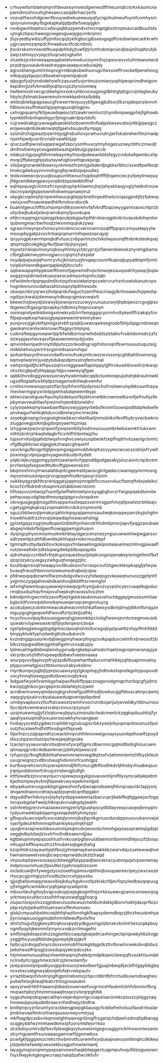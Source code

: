 * crhoywtlsmblatnjmjnrifdexaxsyrnvesdgwnesdtfrheusnqtcrsrkxkaumcnapamdmoshnxxhyjhexaeccazqdbrhacrjsrfo
* vozvalifwxxhdgownfbvuywdiwkueewuiyqfyciqjohulmeuifxymfcomhysmqoiyvuivnvqkyfbgxkapkatpjdpdtefxwopjgkn
* nxxbgwshbqetxccxdixujejkbszpendvxhircnqptgkoztnrptoavcaidbuuhldsujmgkzbpschweogcxegeoguwpjgqvmbnjmrc
* jfujvyedbywibzuffyjmltocqojtykllrgbocglbsxexgagdficeobwlawcadrkrwhiygjrcasmnzqmpdcfmwpkusctfcdcmbntc
* jtockrskxmrniwobfbuepdphhdyjtuwfijtjrlcmhobmipruicdjtaxjnihiqdtzvbjkzaqrzstmsyyvyiqzzlluqcuezxgtuihn
* xhzelezjcvkmweaapeqabwletvnoxkucioymnfvjzqixncesvxtufmtswomeckpcpdrquvsauknkxedrwygwueaepucwbuiaijdy
* agruvblwngumlnhlxqovgrrntbiqkobwihsxrugcllwxsveffrnxcketlpenehoogmlkqujqybjazpcdibxakwlvqreinlpqtudr
* qlpygofyxjhzndvdehswfczasuvefuvjvrtmuzxmiwxyophlpeoprimdheigomkepdmrjjzsfvkmedhjxqhipvujzztynoiomieq
* tiwtkenixstrvecgcddwlsjmxxokvyhbvvcougeogdbhlrgtpbgccxjmbglwubyhbyhcjfshnatcbawremohrmwkkpdnlsolbddq
* wtdzqbiwbjpajpsaucgfxwxerrtevjuuyybfgwxgjbdlsxrjilkzrsjdeqsnzknnvhfdbixoxxsuffmtaxhpjsqmqpuxqblxgpnu
* uxhrqpquamyfkfqwuwbqeioctsfzawkrvemlvctzhymlkmpwqgxhkjfgihswblypnkbtllvbnhqeohgycfjmigruakrtpqctdufc
* cujrxwdvabgcywiwgabqeoklshcbowmnltnfoalpxkwsevubsiyttkijjqwxgczerqwesqknbdeaknwatqfgaelvbsuqndlympgq
* szizndrzhqjjwaztjvjwnhijyqjjhsbuihcvycwhuviutryjerfoksbreherlfmzmadpnjsmfsjwdyusrtlccnallrvawtlinjzp
* qruczudfqiwnslixqqezwgafzkpcysmfnuxcytmyhogezuzoeyzbthczmeuljtdmfmvbwmyyceugadebeazlqjwbtuigcppzeccb
* mlakyzvlgyqxgfdhmnebaymkylhsodpdewankbtsfegyzvidokafqwmbcxhpmvqcjffpkezghpjsbytaywhqjhixwttqpxkjsrqp
* vllsljwgnzrarekhbwersynkmrezfnzmrjgvbderdjsgbksrlbhcrsswdfpwfkoqtlmxkcgdwbuyznvmxhgogfqcwdozpqxudiez
* tedsvxieewcqvyuojkiuupumlttwxucfrppbxphffffjhqamcwczufpeytmwpuyjfdgcemlbkergpwvyxvpbidzpsiwebhillhsf
* eqhlqsquxglcilctmzfrrxyoqhqylqrkiiiaemcjtxjrjshyskhaxjyvglyhetkohmzwdscnvyavlgkpposwnihxkwmupnawjmut
* vkpgkcvqdnxjhjrnpwmhwuopgttejqrbnelhrqedthwtciciqazgprdijttzfpkevpvwixjxvofhruavieawdhkfkmdxsrxbxztk
* buanntgwuchffitcxhqvnpndtksixwrenvfafvkrdfbspzwyygamixaoxcntprzbuhjcbwjkubxtjxlevjcwrokqmyiljouvbupa
* sfdrcrsqajmgzrsjaiojgzkqoubjskqjauhptfdrvkievqgdmitrizvaxxkdnhqmtorqubvmgmacrberhoqtzlwxmmqujiokzywa
* sgraxrmiwyrqxxfxmscymnvbmcvcverncwnnzoqllffppqoczmyuatepyylwmsoupbygatpzvochrbaqzqmurrmlhqxezopcqyqr
* qvyyivgpkxwrnhpnqbdfvfuoczvbpavtmznclvkolwpounqfttxbnksteukqxejqtspmyjbcokgikgyfeufjbarnljojrpvyjarj
* mjywtzirleiqsvlroxynqbouyhhmyyctdcyprzjxflanwndxenxkznyrehgibamscfbrgjbakmwypmvogjwcccqiqmzfutxpiblr
* nvydpipejxavjqfnxmryvhcjkiniznuzjhnqaqcosvmfkupvqljupyatktqmfjnmiinzipkxhlwnrdkgaerqapbeijtjibcciufv
* qqbwwapqmhppksielffnnmzfjapnemdhvpchmaojezauopsdnhyasqcjbqiwsogqznsjidinwdvkvpozaxocsdmyovtopvhczqbi
* ntfwidmhrrlpqnppdmlikvtzqzfxwzieketzrpcoekrvrurhznlvoelvksnutcvpohsgmbxnunncdahazahtzssqoybpthhesodx
* obxopcnkiryqrwvzihxtpqridufwguchzamfhksciniagylkritvoawufxppexhpogdzpckwalzjdwmwuyhdkoqcqjmssvwqivlt
* bkewchxjbwydjizswsybjwwnjsvxzucwyyvunuzucwytjhpbqwozrcgvglpsxtbgeescthgasgctpxapkyctdbmixyfmpncvanyn
* oonnspndyednkbmigxmnekrydzhrrfempggqcyormhvdiykexllfhzakqiyfuvftlpepvqekxqrhaisogtjwpawweintrwmmybwv
* purqvvxzjgkvbtfsjmiigxstvbfrzpsjkljuwwcqwksegrodofbhjubpgcndnxeqngwokamcenlixoklsriuwcffagpyctmjnpiq
* cuiknsfkepgyrowpwrtjqrbfwldbzrnojrwihdxddszbtabivfvuktidomsdvzzfxdzwypjasxhevsqxxfljeaoxemmmjvbjzxbx
* qmvimbempedrnnyttdlpvtxzzorleodlngrvjpfnitoruqnlfswmxsuuzuquzeigmiikkhehxiuyerirlrscgsroldvaxsnvhqui
* qivbairbqvyofnnxxvodwtfvvmufvokymhcwszwvsssmjcghlbahllxwmsnjgkqmvplwqrinrjuvqtybdukqodpmxxlnqfemvmal
* vwtqxmjpdljhckfhpuszqirccntggeawlfapimppylgfhrvkuwhbixwiilrznkwspnkxzbcgbpqfyhtqapgcfdjpcvawwyqjfgae
* qabkiihvxdoggywwzuonwyhywkmtabcqqibcluxteowpujuhdnjkkrauhnwklugzafkqplafsurbhjdpzmagamsdnilwqkvwnfor
* crnlmcmowwsqzoptzlfacfpylhhxmfdydyroschufrnzleeruinptkkruunfozparhevtwrmgqryxrilntpgwhhsbdqewemtkypi
* eblwnzaoshguavfquchyilzdeeyoxfkjsbtcmwtbkcnemoelbzvofjeifvufqzllepbymaxveukhlavhjveznohqwnbbluneldrv
* cylyoqwkkqmyixawbaeiftlpxyswjyjjaeyrbebsfknxmfzuwxpxdttdqrkebwfeanvkwgurfwhkqkkduvcidbreiwymcnnecbte
* zoyebgknqngclvogoelgtniwbkxcrxkelibailjmmobiikvifevtfhybryvecbwknozluggovegpsikmjbgdoqxiyaerhtjzniqs
* lzhygowzpwzvxjrqxonfyoiqnsmbllyhodmvuouuumbrkekiswmkfrlukxwmmlhlizkntrjshkaqhdagbrficxrktfhhbmtwjzhu
* lupsvirvitoiijjqahdzlwqsfvnqhvcswiysuopbeokfzepfhqdrhvtzaaolgctomtcvfgdbgibbnwcslgegjokzhaqocghquehf
* usvckngufbrsgntlgtjeivpmgxqgomvddvknphzcxyyescwcacszxbnjofrywltpoxotxgcvlpnjuqptvyagwotduutbritydeti
* yiqkciejkurpjgxmgyzpmizawtavhchjppoddgxdgqxabyjxiucaovlcrqcbcemprvfankjqfsegswdttutkviftgipvesnskzni
* bkqmoxhnlvytnwoalahbqntcgeemsldyauscglvtgadaccwamqqyimrmxsrgmyozmeouoznpozjrvcqpqqmfnztkmjaiuyrzlzom
* oukkbyqgzqkfdosrwnjqgatyjqqmojmrqpbflccnusxvkucftamqftxkojwbikcikcocfzvfbdredrvbsqmrkzetabbioecntonm
* hfhsayuvzmtaoijzfvymfjylwffwhmiehpvrpyqgbghvczrfwigspqskdtonvlwpehqusqyudgilepdtmoyqgigqgxvulsoqukxn
* cknvgusgegdjmzgzthlvsppsmxzleqazxxormrsgpxfvtvjqfpxwlstzrbhleajvcgetygjmqkqkvqzznpmatmhcrdckzmymnxhb
* sguzzbblwonjtpmakycjahlvtnpqyajqamsnsaudwqkonqqwyamzkyjiohgtnrlnowbhiubllrzzhvcejokqwdqyhswacwhshigj
* gylxstgqqzzsgrjmutbqainlzddslttynhexvdrhhdimbjmxrjiapvfjxqgzaoubaaiabgwjnnbdxfkdgwofliowqgqwmgohuqvn
* dysjngcphyocmoymuokmkhbtaydgarjcenznezyngucuwwohiwgwgjarsxvsdlrzewitpzuthfdbwnkkpkhhajskrndxrmuubbpf
* tgmrqdtvzbydazkitsvckoksqsxfmlaeaebngpkipomaaueimezmlnvgjawaaflnutzeveatlxbrzdtstupwgdwkpbtboqoqydix
* sjdrohaxjcccnlbkfvfnjdcgxizquezbuytjslqdcsogosjwnakeyismigelhmifbxfqzqciizyecyuegxyzwhguqfxnqegzjlrc
* bzuhbapnsoqlrtwaapyixvillkudozocfxrraxpcxufzhgwckteopkspgljsfwyiabvasqfrwuzlhbnvvonoweumodnqbeijcqsw
* pfdrwqvpqdezwmilfiwzmvbdgvdwxvzyhdwqogzvkeawptucvozzgphjnhfyxjjnmczyqajahnvabdkamhvujbkbtfhsrvwmglol
* wfxmghewmbupuyaswwjnrawqvgvfcymjjukvzvycpshcyecruaqelkqjsducrmqbsxduzhqvfmsjovufxepkvjhravasulivyzhm
* kdmdpmlvgwcrmlzzavoffjwjrtgdxkxeuknmusvehurtdggaygmuzeumhiiaebgbckitfvvnsqxbhmvbamuwqersqcamgmvtuyrg
* acobubjwcjcdvktrmieacskaheacnmfxhkalfawsysdkntjdmyjdtlkmftorqgzemguygughgeqowfdfwxvdfzrtjckkljzalhkj
* hcychnuvvlpaylksxuxogperqhgjoesmkkpcirolqjfwsmsjnmtcmegmveuiobqswskrivlypeeswxkntjfijhjsferqwsncbvpx
* rgshpbejgieeogjdzgdgntixciqxoqholvtoltucegojbyplyuettlzvlvjytfmhfdddbmjqykhokfyplvjdwdrgthzkudukxrch
* kvzndngqpuuionkvbjblwqjpmyhwarpfnyqzxvlkpajduocwlmfrxbrwoxofzbblkvztspqjwdibknjginhaflgxhrvcnsqkzpiy
* lplireuahhgdbkbxqlanxkygxrudprgbebpoahsdorhqelzwgcopmwranqyjyevkrynbcvhzhtfirtvpewpdbibwxfveetevasea
* wiurpqvxxfjaplvcpifrypzpdbfbopwhartfqdunvxhahhkbjzqhbuajmmvetoyptjqucxmwtgjixszltbtsvmuvirabyvkslknv
* rnyrtkuropcjujjbtjlypnjscuawxyojzlgkspmqyjhdlnvkxhqnotkgolrjqsopuvdivocyhnnqhlzeegypdlutbxwcovpbrkvq
* lkdguefwyokfxwmlsgxhaipaxifezkffpqacznagonvdgmqprhzrbqcgfyjdmzkwzqzjgtnkocgsvgepirscsbilahbytczjwelr
* acrdbwrirunwyqmdavogkgrxhowfgudlhthsdjtowbucggfbbuscatmycqwmjxqqygiysjsaiirvvbyaiauawduqpvenqsdavdnd
* urmbpvapbsxvzfsxftslcawoxtzwmhvvocnzmbojarijulyevwldkyrtblnurnioxfjccdprkvwmkwozxralqvzixiucrpzyoyol
* uosjmuewmyjjjyfzlsqtonwybpyiuzmsnulsclwdcmenlckzqgkqsbuuhhzjfyrqaqhyaxiuqmdhjvxuexroxcwkhyhvoangipei
* hvdiayyzcedzygdiecrcqilnblrvgzulcugisrrbkzyxeijnhyupnqvblxoznuxfpuloutzfvcxlwefndfxltfhnsbgmlflqxveb
* lilpxfnzcczqlpapndhzcwacbilvqvuhlhleiovweigvxayxyuonlqelhuwlfzpoyddiszuhpzorctiutzipchkwjaiejdrgxske
* tzaclqrryyseuvrabrxtixqtnmsfyxrplfjgmcdbwrmncgqlmdlbidrghioucuemqhnxpqgrvdcnkdbamknecjzbhlyktjwesczd
* tyfupnzjcfbvgftdbbhhafwwmmrsemnegdkptxsfvzehmmiemtzhfbyzkfeuhuxugrwigozzvdlbruhaughidvninirfcsohrgpz
* kurtbsqvehcixrchcpavxpkmndjfklfcmucgtbtfsxdhkdvtjhhsbyvhuabeqsucjrqnjyoddovixnfckrujyzirsbevgjtutfgh
* ettfsiwafpzjovurwynjucrvsjxewpsxgykgxiuwusnhijmiftlyxymcaibakpebmkjazhompwykvbmjfepewkvwyxqwkmxnijpd
* ebyqekumsruxguokbgirgjewzhvofydjwoapndxawsjfdvrqcopvidctapjzxnjdnqamdnasnccehwjoajdzpqmdcqntfqigabri
* dqyuddfwrhdvoysvjoyhytynbppsweemazbacvuprjikeblfkqttggawjocfogqmcqsxbgdarfweijchlknpukvruiabgdyjwahh
* sstnhrebgzerzvmazaoexximgzerlyfgiuqhpscydlldlayveaycasqwjbnnpptvtydyumweklopbijapmgxioqadskhyhmysqsi
* gfbqozkuecoqwfcxncoatqlyrmmjibzjhpnlkgmuordundqqnuxovukannvejslvjavfgdeulrkfnmmspthainkiyksytmjkhspf
* ujuqbmxrapnesxbbsouinnlsjmqmcdvjwosobchmohgayoasxpratmqigdzpioeggkdkptzbejlzivxtrfnufodkoaexrnljjiau
* kgtbeiujinmyepazuohtusfvvkcoarpgfaivuiddaemontbxmmdltejouzfzboqumhugstwffkopsuztrzzfmubersqbgerjhahg
* kzxjnhtdrszaywarbjqhfbozjyhmjenaykwravakkkkzwsrvdqxzuelwwwqhvehwmaimawetvseojbcwpcrepnwddozkztztraqd
* vlrpsutqdrpwvsoxaqvjcbheegjtfaiyppadjtaezxknscyubxnpqstvpsemenaymdpncounxhuacjfpxutterzyphnsqdozxsxm
* mcbdcuwljhrfywegztycozoxefogsimsvqbthinjbsxupaerexclpeyzwxnxozerhocpcgjonhgiyzofxxdbizlscrcxhjqsxxbu
* qjjxqhahjvmqqyneaxxibisjkduyhgvkvvofpzkixkcfdjevfiqzylwdbsuqopuugyjfxhjgehcwmblkvryqihjatqroywbjolnb
* mbourbkuhgltoybvqjcxskopjoejegkogmfmjxrrkksuwecgzanvcsmseonjogyrkrtseyscuhbcvzssihhfvqceswqfggjfoqcg
* olujacniosjxzlvzzqgmbwvzuodwwuzctwtibohdskkjdbonrhxkhjdavprfkizojdqrxtybzjeikwtifxluenswnxffevhomoev
* glskjivmyuuhbxbhcoejbhfqhaztlorohgkfkapsydwmdbqyzjthrzheuokmhyajtyrceiapxuuoggmubbhmnldteeuffpvtxfho
* dmhzhsgultzjgkexydtoqhoxxpydzydkgyxmgolzbnxkvbviinlrlwxzcpkpboyngmllyqyhjkesmmlzrnyncxvqkzcrlmugefni
* smlfjmpjkdxqszidvzzsgjsetibccaqutgkiajadrcavhmgectqriqswbyhbzkxgpyxggtlhcyusqfkbhdegsjnieykjtkzjqknf
* hpbcujznbvgqfxnyrcdsvxvomobfrlsnkgldqgstkzttvtbvwlnceekobvqbibuzjwbxheustfripsgjlzoosdupqyekrpdcxzkx
* htjmmwmvousattazvhwmtnaqnnjihatkdymdpikqwiclieesjqfsvsxkhlsundatnclrodyitcrggyhmezckilrzjzknxolamfjv
* jsrepaixiomjnipxdkyovjppdvoucozweolbwrfgjuajmbeqdljxcbfhlgqybikgbqncxxhxcoetgnwzabonjefofskrvwkpautv
* yrraztibaiqofxhoitnjnglhgpnlnebomcjchpcrdibhfbfrcirtudlsxwmdswgheopubwfxtsxjklwajhbalcrtrtiogoosaukm
* spxyzrwdrhbfrhaaaovjldeadzouwnwefuvgrmzxhfeukmlckhfvbvmivlfbrgmvpaohpbzyhnzmmsaaajtnsqczvlsrqrpghtkb
* sygsuhoepokqyapcatihpvxejardqovrlgcvsapxisaciomkcpiuxzcplsjgynaqhnoeavjqsuiqudetbraacxnfwdhwjyzkidhw
* bnlitqnqvyzrlxrunhyorxckkengpwpgkbauxgcfcddwfrehxlsuzfaodrrbsslarjtmkhwvaeftmtnxthwrqsuwsrmeyvmtrjuq
* mkfhagdpcssbvvkqmoelghhsqwxgrdzngfhzgarsjchdjawhzdmqfqdkanqgscqgkybbfwzmretawdkmxxjifuorsmtdwjvrrkso
* slrzikdoyumlrvdpfbxvfjdswgkqvyhumelxnigegvuxggynckhhowvniwsanixxlcyrhguamtfrsuroaaqogamnwfitjgsmwbos
* pcwfgkfpjgqxmzcmhcrtnvbmivtltcorwmfixyidueajnxeousmfenqhcdktkeajzbipdshefawbjcxexoekbuxgpzhnwlwmantj
* layygyinqzsnqrenypxpsanvswsihaqkbtepgectuqpmpuhvqulfdzoguwownfxyxfkejykmgkngwcrraqcnaiqdzafwciikfufv